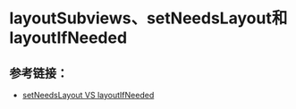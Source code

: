 # layoutSubviews、setNeedsLayout和layoutIfNeeded


## 参考链接：
- [setNeedsLayout VS layoutIfNeeded](https://www.jianshu.com/p/58f53e600a94)